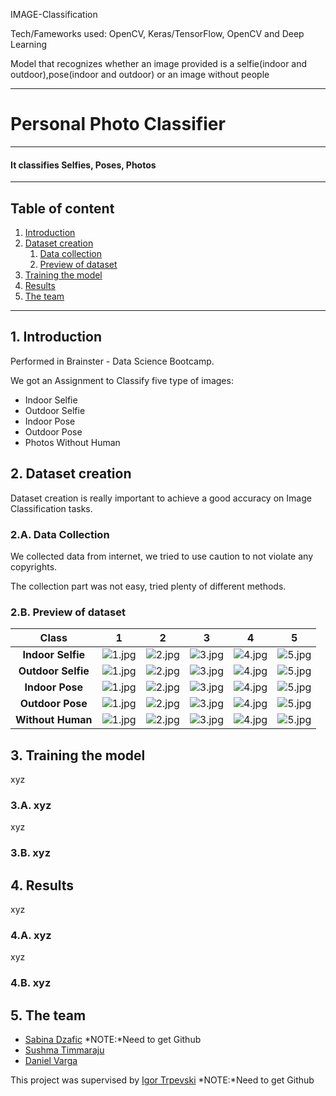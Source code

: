 IMAGE-Classification

Tech/Fameworks used: OpenCV, Keras/TensorFlow, OpenCV and Deep Learning

Model that recognizes whether an image provided is a selfie(indoor and outdoor),pose(indoor and outdoor) or an image without people


--------------------------------
# Personal Photo Classifier
--------------------------------
#### It classifies Selfies, Poses, Photos
--------------------------------
## Table of content
1. [Introduction](#introduction)
2. [Dataset creation](#Dataset_creation)
    1. [Data collection](#cata_collection)
    2. [Preview of dataset](#Preview_of_dataset)
3. [Training the model](#Training_the_model)
4. [Results](#Results)
5. [The team](#The_team)
--------------------------------
## 1. Introduction <a name="introduction"></a>
Performed in Brainster - Data Science Bootcamp.

We got an Assignment to Classify five type of images:
* Indoor Selfie
* Outdoor Selfie
* Indoor Pose
* Outdoor Pose
* Photos Without Human
## 2. Dataset creation <a name="Dataset_creation"></a>
Dataset creation is really important to achieve a good accuracy on Image Classification tasks.
### 2.A. Data Collection <a name="Data_collection"></a>
We collected data from internet, we tried to use caution to not violate any copyrights.

The collection part was not easy, tried plenty of different methods.
### 2.B. Preview of dataset <a name="Preview_of_dataset"></a>

| **Class**|**1**|**2** |**3**|**4**|**5**|  
|:---:|:---:|:---:|:---:|:---:|:---:|
|**Indoor Selfie**|![1.jpg](attachment:1.jpg)|![2.jpg](attachment:2.jpg)|![3.jpg](attachment:3.jpg)|![4.jpg](attachment:4.jpg)|![5.jpg](attachment:5.jpg)|
|**Outdoor Selfie**|![1.jpg](attachment:1.jpg)|![2.jpg](attachment:2.jpg)|![3.jpg](attachment:3.jpg)|![4.jpg](attachment:4.jpg)|![5.jpg](attachment:5.jpg)||
|**Indoor Pose**    |![1.jpg](attachment:1.jpg)|![2.jpg](attachment:2.jpg)|![3.jpg](attachment:3.jpg)|![4.jpg](attachment:4.jpg)|![5.jpg](attachment:5.jpg)|
|**Outdoor Pose**  |![1.jpg](attachment:1.jpg)|![2.jpg](attachment:2.jpg)|![3.jpg](attachment:3.jpg)|![4.jpg](attachment:4.jpg)|![5.jpg](attachment:5.jpg)|
|**Without Human** |![1.jpg](attachment:1.jpg)|![2.jpg](attachment:2.jpg)|![3.jpg](attachment:3.jpg)|![4.jpg](attachment:4.jpg)|![5.jpg](attachment:5.jpg)|
## 3. Training the model <a name="Training_the_model"></a>
xyz
### 3.A. xyz <a name="xyz"></a>
xyz
### 3.B. xyz <a name="xyz"></a>
## 4. Results <a name="Results"></a>
xyz
### 4.A. xyz <a name="xyz"></a>
xyz
### 4.B. xyz <a name="xyz"></a>
## 5. The team <a name="The_team"></a>
* [Sabina Dzafic]() *NOTE:*Need to get Github
* [Sushma Timmaraju](https://github.com/sushmavenu)
* [Daniel Varga](https://github.com/IndaPerpetuum)



This project was supervised by [Igor Trpevski]()  *NOTE:*Need to get Github



